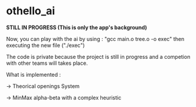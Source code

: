 # othello_ai
**STILL IN PROGRESS (This is only the app's background)**

Now, you can play with the ai by using : "gcc main.o tree.o -o exec" then executing the new file ("./exec")

The code is private because the project is still in progress and a competion with other teams will takes place.

What is implemented :

  -> Theorical openings System
  
  -> MinMax alpha-beta with a complex heuristic
